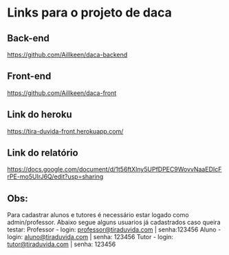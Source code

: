 # Links para o projeto de daca

## Back-end
https://github.com/Aillkeen/daca-backend

## Front-end
https://github.com/Aillkeen/daca-front

## Link do heroku
https://tira-duvida-front.herokuapp.com/

## Link do relatório
https://docs.google.com/document/d/1t56ftXlny5UPfDPEC9WovvNaaEDIcFrPE-mo5UIrJ6Q/edit?usp=sharing

## Obs: 
Para cadastrar alunos e tutores é necessário estar logado como admin/professor. Abaixo segue alguns usuarios já cadastrados caso queira testar:
Professor - login: professor@tiraduvida.com | senha:123456
Aluno - login: aluno@tiraduvida.com | senha: 123456
Tutor - login: tutor@tiraduvida.com | senha: 123456
